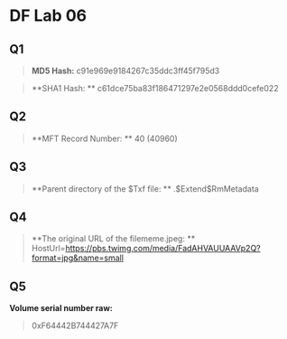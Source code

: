 # DF Lab 06
## Q1

> **MD5 Hash:**
> c91e969e9184267c35ddc3ff45f795d3

> **SHA1 Hash: **
> c61dce75ba83f186471297e2e0568ddd0cefe022

## Q2
> **MFT Record Number: ** 
> 40 (40960)

## Q3
> **Parent directory of the $Txf file: **
> .\$Extend\$RmMetadata

## Q4
> **The original URL of the filememe.jpeg: **
> HostUrl=https://pbs.twimg.com/media/FadAHVAUUAAVp2Q?format=jpg&name=small

## Q5
**Volume serial number raw:**
> 0xF64442B744427A7F 
